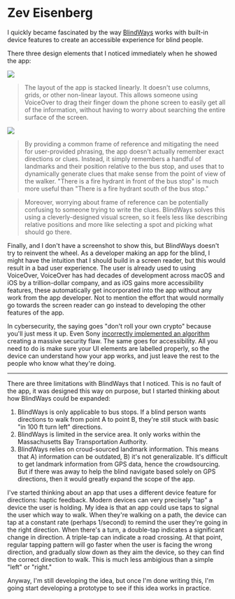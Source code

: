 # Zev Eisenberg

I quickly became fascinated by the way [BlindWays](https://www.raizlabs.com/blog/2016/12/altconf-2016-user-centered-approach-solving-micronavigation-blind/) works with built-in device features to create an accessible experience for blind people.

There three design elements that I noticed immediately when he showed the app:

![](https://is2-ssl.mzstatic.com/image/thumb/Purple113/v4/c5/63/e5/c563e58b-0469-214d-42a6-b92cc4055122/pr_source.png/300x0w.png)

> The layout of the app is stacked linearly. It doesn't use columns, grids, or other non-linear layout. This allows someone using VoiceOver to drag their finger down the phone screen to easily get all of the information, without having to worry about searching the entire surface of the screen.

![](https://is4-ssl.mzstatic.com/image/thumb/Purple113/v4/28/00/5b/28005baa-1861-0bf8-ca3b-e47b7742951d/pr_source.png/300x0w.png)

> By providing a common frame of reference and mitigating the need for user-provided phrasing, the app doesn't actually remember exact directions or clues. Instead, it simply remembers a handful of landmarks and their position relative to the bus stop, and uses that to dynamically generate clues that make sense from the point of view of the walker. "There is a fire hydrant in front of the bus stop" is much more useful than "There is a fire hydrant south of the bus stop."

> Moreover, worrying about frame of reference can be potentially confusing to someone trying to write the clues. BlindWays solves this using a cleverly-designed visual screen, so it feels less like describing relative positions and more like selecting a spot and picking what should go there.

Finally, and I don't have a screenshot to show this, but BlindWays doesn't try to reinvent the wheel. As a developer making an app for the blind, I might have the intuition that I should build in a screen reader, but this would result in a bad user experience. The user is already used to using VoiceOver, VoiceOver has had decades of development across macOS and iOS by a trillion-dollar company, and as iOS gains more accessibility features, these automatically get incorporated into the app without any work from the app developer. Not to mention the effort that would normally go towards the screen reader can go instead to developing the other features of the app.

In cybersecurity, the saying goes "don't roll your own crypto" because you'll just mess it up. Even Sony [incorrectly implemented an algorithm](https://en.wikipedia.org/wiki/Elliptic_Curve_Digital_Signature_Algorithm#Security) creating a massive security flaw. The same goes for accessibility. All you need to do is make sure your UI elements are labelled properly, so the device can understand how your app works, and just leave the rest to the people who know what they're doing.

---

There are three limitations with BlindWays that I noticed. This is no fault of the app, it was designed this way on purpose, but I started thinking about how BlindWays could be expanded:

 1. BlindWays is only applicable to bus stops. If a blind person wants directions to walk from point A to point B, they're still stuck with basic "in 100 ft turn left" directions.
 2. BlindWays is limited in the service area. It only works within the Massachusetts Bay Transportation Authority.
 3. BlindWays relies on croud-sourced landmark information. This means that A) information can be outdated, B) it's not generalizable. It's difficult to get landmark information from GPS data, hence the crowdsourcing. But if there was away to help the blind navigate based solely on GPS directions, then it would greatly expand the scope of the app.

I've started thinking about an app that uses a different device feature for directions: haptic feedback. Modern devices can very precisely "tap" a device the user is holding. My idea is that an app could use taps to signal the user which way to walk. When they're walking on a path, the device can tap at a constant rate (perhaps 1/second) to remind the user they're going in the right direction. When there's a turn, a double-tap indicates a significant change in direction. A triple-tap can indicate a road crossing. At that point, regular tapping pattern will go faster when the user is facing the wrong direction, and gradually slow down as they aim the device, so they can find the correct direction to walk. This is much less ambigious than a simple "left" or "right."

Anyway, I'm still developing the idea, but once I'm done writing this, I'm going start developing a prototype to see if this idea works in practice.
